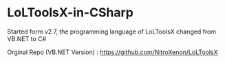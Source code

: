LoLToolsX-in-CSharp
===================

Started form v2.7, the programming language of LoLToolsX changed from VB.NET to C#

Orginal Repo (VB.NET Version) : https://github.com/NitroXenon/LoLToolsX
